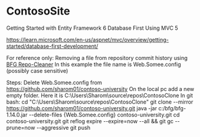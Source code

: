 # ContosoSite

Getting Started with Entity Framework 6 Database First Using MVC 5

https://learn.microsoft.com/en-us/aspnet/mvc/overview/getting-started/database-first-development/

For reference only:
Removing a file from repository commit history using <a href="https://rtyley.github.io/bfg-repo-cleaner">BFG Repo-Cleaner</a> 
In this example the file name is Web.Somee.config (possibly case sensitive)

Steps:
Delete Web.Somee.config from https://github.com/sharom01/contoso-university
On the local pc add a new empty folder. Here it is C:\Users\Sharom\source\repos\ContosoClone
In git bash:
cd "C:\Users\Sharom\source\repos\ContosoClone"
git clone --mirror https://github.com/sharom01/contoso-university.git
java -jar c:/bfg/bfg-1.14.0.jar --delete-files {Web.Somee.config}  contoso-university.git
cd contoso-university.git
git reflog expire --expire=now --all && git gc --prune=now --aggressive
git push
